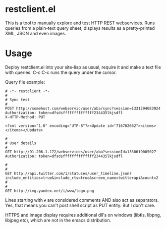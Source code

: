 # restclient.el

This is a tool to manually explore and test HTTP REST webservices. Runs queries from a plain-text query sheet, displays results as a pretty-printed XML, JSON and even images.

# Usage

Deploy restclient.el into your site-lisp as usual, require it and make a text file with queries. C-c C-c runs the query under the cursor.

Query file example:

	# -*- restclient -*-
	#
	# Sync test
	#
	POST http://somehost.com/webservic/user/aba/sync?session=1331294083924
	Authorization: token=dfsdsffffffffffffff234435lkjsdfl
	X-HTTP-Method: PUT

	<?xml version="1.0" encoding="UTF-8"?><Update id="716762662"><items></items></Update>

	#
	# User details
	#
	GET http://91.206.1.172/webservices/user/aba?sessionId=1330619005027
	Authorization: token=dfsdsffffffffffffff234435lkjsdfl

	#
	#
	GET http://api.twitter.com/1/statuses/user_timeline.json?include_entities=true&include_rts=true&screen_name=twitterapi&count=2
	#
	#
	GET http://img.yandex.net/i/www/logo.png


Lines starting with `#` are considered comments AND also act as separators. Yes, that means you can't post shell script as PUT entity. But I don't care. 

HTTPS and image display requires additional dll's on windows (libtls, libpng, libjpeg etc), which are not in the emacs distribution.
